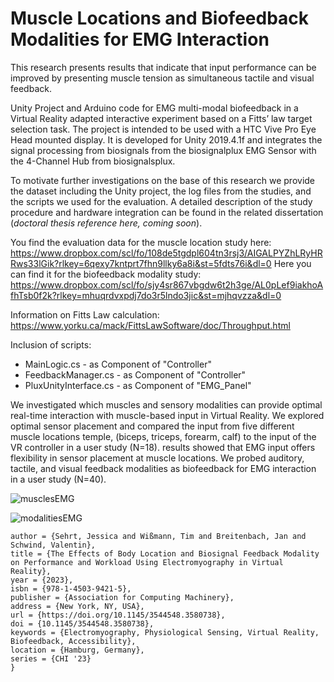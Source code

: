 # Muscle Locations and Biofeedback Modalities for EMG Interaction

This research presents results that indicate that input performance can be improved by presenting muscle tension as simultaneous tactile and visual feedback.

Unity Project and Arduino code for EMG multi-modal biofeedback in a Virtual Reality adapted interactive experiment based on a Fitts’ law target selection task.
The project is intended to be used with a HTC Vive Pro Eye Head mounted display. It is developed for Unity 2019.4.1f and integrates the signal processing from biosignals from the biosignalplux EMG Sensor with the 4-Channel Hub from biosignalsplux.

To motivate further investigations on the base of this research we provide the dataset including the Unity project, the log files from the studies, and the scripts we used for the evaluation. 
A detailed description of the study procedure and hardware integration can be found in the related dissertation (*doctoral thesis reference here, coming soon*).

You find the evaluation data for the muscle location study here: https://www.dropbox.com/scl/fo/108de5tgdpl604tn3rsj3/AIGALPYZhLRyHRRws33lGik?rlkey=6qexy7kntprt7fhn9llky6a8i&st=5fdts76i&dl=0
Here you can find it for the biofeedback modality study: https://www.dropbox.com/scl/fo/sjy4sr867vbgdw6t2h3ge/AL0pLef9iakhoAfhTsb0f2k?rlkey=mhuqrdvxpdj7do3r5lndo3jic&st=mjhqvzza&dl=0

Information on Fitts Law calculation: https://www.yorku.ca/mack/FittsLawSoftware/doc/Throughput.html 

Inclusion of scripts:
- MainLogic.cs - as Component of "Controller"
- FeedbackManager.cs - as Component of "Controller"
- PluxUnityInterface.cs - as Component of "EMG_Panel"

We investigated which muscles and sensory modalities can provide optimal real-time interaction with muscle-based input in Virtual Reality. 
We explored optimal sensor placement and compared the input from five different muscle locations temple, (biceps, triceps, forearm, calf) to the input of the VR controller in a user study (N=18). results showed that EMG input offers flexibility in sensor placement at muscle locations. We probed auditory, tactile, and visual feedback modalities as biofeedback for EMG interaction in a user study (N=40).  

![musclesEMG](https://github.com/user-attachments/assets/f7145b49-604a-4fa5-bfb2-121fd240810a)

![modalitiesEMG](https://github.com/user-attachments/assets/e6bdddb4-69be-48ef-9bc7-5debe78d7228)


```@inproceedings{SehrtCHI2023,
author = {Sehrt, Jessica and Wißmann, Tim and Breitenbach, Jan and Schwind, Valentin},
title = {The Effects of Body Location and Biosignal Feedback Modality on Performance and Workload Using Electromyography in Virtual Reality},
year = {2023},
isbn = {978-1-4503-9421-5},
publisher = {Association for Computing Machinery},
address = {New York, NY, USA},
url = {https://doi.org/10.1145/3544548.3580738},
doi = {10.1145/3544548.3580738},
keywords = {Electromyography, Physiological Sensing, Virtual Reality, Biofeedback, Accessibility},
location = {Hamburg, Germany},
series = {CHI '23}
}
